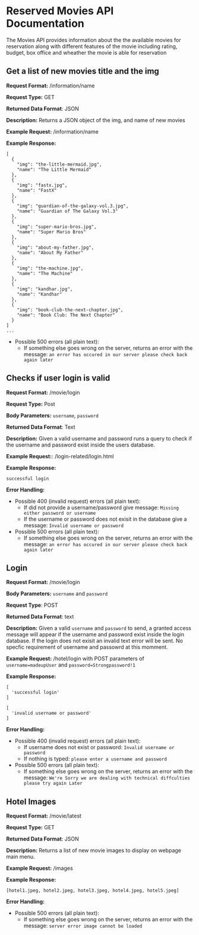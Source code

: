 # Reserved Movies API Documentation
The Movies API provides information about the the available movies for reservation along with different features of the movie including rating, budget, box office and wheather the movie is able for reservation

## Get a list of new movies title and the img
**Request Format:** /information/name

**Request Type:** GET

**Returned Data Format**: JSON

**Description:** Returns a JSON object of the img, and name of new movies

**Example Request:** /information/name

**Example Response:**
```
[
  {
    "img": "the-little-mermaid.jpg",
    "name": "The Little Mermaid"
  },
  {
    "img": "fastx.jpg",
    "name": "FastX"
  },
  {
    "img": "guardian-of-the-galaxy-vol.3.jpg",
    "name": "Guardian of The Galaxy Vol.3"
  },
  {
    "img": "super-mario-bros.jpg",
    "name": "Super Mario Bros"
  },
  {
    "img": "about-my-father.jpg",
    "name": "About My Father"
  },
  {
    "img": "the-machine.jpg",
    "name": "The Machine"
  },
  {
    "img": "kandhar.jpg",
    "name": "Kandhar"
  },
  {
    "img": "book-club-the-next-chapter.jpg",
    "name": "Book Club: The Next Chapter"
  }
]
...
```

- Possible 500 errors (all plain text):
  - If something else goes wrong on the server, returns an error with the message:
  `an error has occured in our server please check back again later`

## Checks if user login is valid
**Request Format:** /movie/login

**Request Type:** Post

**Body Parameters:** `username`, `password`

**Returned Data Format**: Text

**Description:** Given a valid username and password runs a query to check if the username and password exist inside the users database.

**Example Request:**: /login-related/login.html

**Example Response:**
```
successful login

```

**Error Handling:**
- Possible 400 (invalid request) errors (all plain text):
  - If did not provide a username/password give message: `Missing either password or username`
  - If the username or password does not exisit in the database give a message: `Invalid username or password`
- Possible 500 errors (all plain text):
  - If something else goes wrong on the server, returns an error with the message: `an error has occured in our server please check back again later`

## Login
**Request Format:** /movie/login

**Body Parameters:** `username` and `password`

**Request Type**: POST

**Returned Data Format**: text

**Description:** Given a valid `username` and `password` to send, a granted access message will appear if the username and password exist inside the login database. If the login does not exisit an invalid text error will be sent. No specfic requirement of username and passowrd at this momment.

**Example Request:** /hotel/login with POST parameters of `username=madeupUser` and `password=Strongpassword!1`

**Example Response:**
```
[
  'successful login'
]

```

```
[
  'invalid username or password'
]
```

**Error Handling:**
- Possible 400 (invalid request) errors (all plain text):
  - If username does not exist or password: `Invalid username or password`
  - If nothing is typed: `please enter a username and password`
- Possible 500 errors (all plain text):
  - If something else goes wrong on the server, returns an error with the message:
  `We're Sorry we are dealing with technical diffculties please try again Later`

## Hotel Images

**Request Format:** /movie/latest

**Request Type:** GET

**Returned Data Format**: JSON

**Description:** Returns a list of new movie images to display on webpage main menu.

**Example Request:** /images

**Example Response:**
```
[hotel1.jpeg, hotel2.jpeg, hotel3.jpeg, hotel4.jpeg, hotel5.jpeg]

```

**Error Handling:**
- Possible 500 errors (all plain text):
  - If something else goes wrong on the server, returns an error with the message:
  `server error image cannot be loaded`